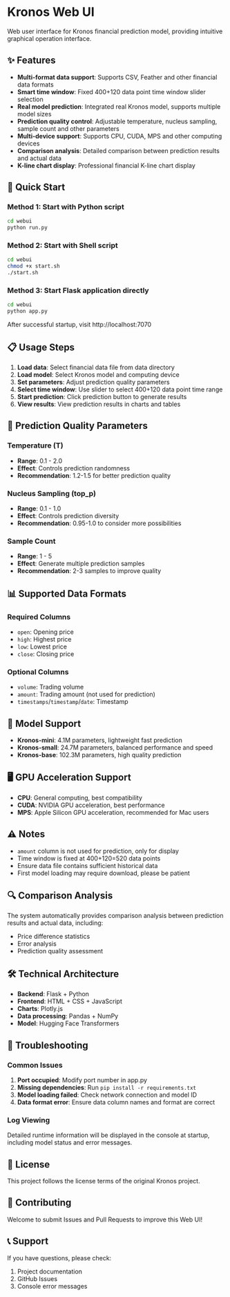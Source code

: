 # Kronos Web UI

Web user interface for Kronos financial prediction model, providing intuitive graphical operation interface.

## ✨ Features

- **Multi-format data support**: Supports CSV, Feather and other financial data formats
- **Smart time window**: Fixed 400+120 data point time window slider selection
- **Real model prediction**: Integrated real Kronos model, supports multiple model sizes
- **Prediction quality control**: Adjustable temperature, nucleus sampling, sample count and other parameters
- **Multi-device support**: Supports CPU, CUDA, MPS and other computing devices
- **Comparison analysis**: Detailed comparison between prediction results and actual data
- **K-line chart display**: Professional financial K-line chart display

## 🚀 Quick Start

### Method 1: Start with Python script
```bash
cd webui
python run.py
```

### Method 2: Start with Shell script
```bash
cd webui
chmod +x start.sh
./start.sh
```

### Method 3: Start Flask application directly
```bash
cd webui
python app.py
```

After successful startup, visit http://localhost:7070

## 📋 Usage Steps

1. **Load data**: Select financial data file from data directory
2. **Load model**: Select Kronos model and computing device
3. **Set parameters**: Adjust prediction quality parameters
4. **Select time window**: Use slider to select 400+120 data point time range
5. **Start prediction**: Click prediction button to generate results
6. **View results**: View prediction results in charts and tables

## 🔧 Prediction Quality Parameters

### Temperature (T)
- **Range**: 0.1 - 2.0
- **Effect**: Controls prediction randomness
- **Recommendation**: 1.2-1.5 for better prediction quality

### Nucleus Sampling (top_p)
- **Range**: 0.1 - 1.0
- **Effect**: Controls prediction diversity
- **Recommendation**: 0.95-1.0 to consider more possibilities

### Sample Count
- **Range**: 1 - 5
- **Effect**: Generate multiple prediction samples
- **Recommendation**: 2-3 samples to improve quality

## 📊 Supported Data Formats

### Required Columns
- `open`: Opening price
- `high`: Highest price
- `low`: Lowest price
- `close`: Closing price

### Optional Columns
- `volume`: Trading volume
- `amount`: Trading amount (not used for prediction)
- `timestamps`/`timestamp`/`date`: Timestamp

## 🤖 Model Support

- **Kronos-mini**: 4.1M parameters, lightweight fast prediction
- **Kronos-small**: 24.7M parameters, balanced performance and speed
- **Kronos-base**: 102.3M parameters, high quality prediction

## 🖥️ GPU Acceleration Support

- **CPU**: General computing, best compatibility
- **CUDA**: NVIDIA GPU acceleration, best performance
- **MPS**: Apple Silicon GPU acceleration, recommended for Mac users

## ⚠️ Notes

- `amount` column is not used for prediction, only for display
- Time window is fixed at 400+120=520 data points
- Ensure data file contains sufficient historical data
- First model loading may require download, please be patient

## 🔍 Comparison Analysis

The system automatically provides comparison analysis between prediction results and actual data, including:
- Price difference statistics
- Error analysis
- Prediction quality assessment

## 🛠️ Technical Architecture

- **Backend**: Flask + Python
- **Frontend**: HTML + CSS + JavaScript
- **Charts**: Plotly.js
- **Data processing**: Pandas + NumPy
- **Model**: Hugging Face Transformers

## 📝 Troubleshooting

### Common Issues
1. **Port occupied**: Modify port number in app.py
2. **Missing dependencies**: Run `pip install -r requirements.txt`
3. **Model loading failed**: Check network connection and model ID
4. **Data format error**: Ensure data column names and format are correct

### Log Viewing
Detailed runtime information will be displayed in the console at startup, including model status and error messages.

## 📄 License

This project follows the license terms of the original Kronos project.

## 🤝 Contributing

Welcome to submit Issues and Pull Requests to improve this Web UI!

## 📞 Support

If you have questions, please check:
1. Project documentation
2. GitHub Issues
3. Console error messages
